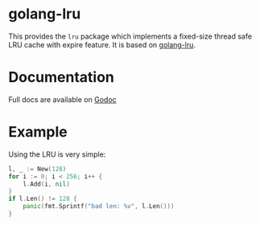 golang-lru
==========

This provides the `lru` package which implements a fixed-size
thread safe LRU cache with expire feature. It is based on [golang-lru](https://github.com/hashicorp/golang-lru).

Documentation
=============

Full docs are available on [Godoc](http://godoc.org/github.com/hnlq715/golang-lru)

Example
=======

Using the LRU is very simple:

```go
l, _ := New(128)
for i := 0; i < 256; i++ {
    l.Add(i, nil)
}
if l.Len() != 128 {
    panic(fmt.Sprintf("bad len: %v", l.Len()))
}
```
